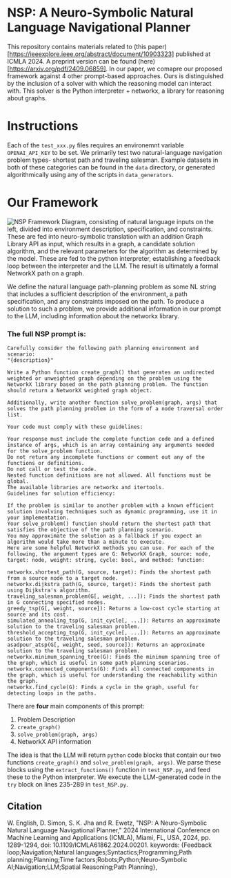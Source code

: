 # NSP: A Neuro-Symbolic Natural Language Navigational Planner

This repository contains materials related to (this paper)[https://ieeexplore.ieee.org/abstract/document/10903323] published at ICMLA 2024. A preprint version can be found (here)[https://arxiv.org/pdf/2409.06859]. In our paper, we comapre our proposed framework against 4 other prompt-based approaches. Ours is distinguished by the inclusion of a solver with which the reasoning model can interact with. This solver is the Python interpreter + networkx, a library for reasoning about graphs.


# Instructions
Each of the `test_xxx.py` files requires an environemnt variable `OPENAI_API_KEY` to be set. 
We primarily test two natural-language navigation problem types- shortest path and traveling salesman. Example datasets in both of these categories can be found in the `data` directory, or generated algorithmically using any of the scripts in `data_generators`.

# Our Framework

![NSP Framework Diagram, consisting of natural language inputs on the left, divided into environment description, specification, and constraints. These are fed into neuro-symbolic translation with an addition Graph Library API as input, which results in a graph, a candidate solution algorithm, and the relevant parameters for the algorithm as determined by the model. These are fed to the python interpreter, establishing a feedback loop between the interpreter and the LLM. The result is ultimately a formal NetworkX path on a graph.](imgs/framework_diagram.png)

We define the natural language path-planning problem as some NL string that includes a sufficient description of the environment, a path specification, and any constraints imposed on the path. To produce a solution to such a problem, we provide additional information in our prompt to the LLM, including information about the networkx library.

### The full NSP prompt is: 
```
Carefully consider the following path planning environment and scenario:
"{description}"

Write a Python function create_graph() that generates an undirected weighted or unweighted graph depending on the problem using the NetworkX library based on the path planning problem. The function should return a NetworkX weighted graph object.

Additionally, write another function solve_problem(graph, args) that solves the path planning problem in the form of a node traversal order list.

Your code must comply with these guidelines:

Your response must include the complete function code and a defined instance of args, which is an array containing any arguments needed for the solve_problem function.
Do not return any incomplete functions or comment out any of the functions or definitions.
Do not call or test the code.
Nested function definitions are not allowed. All functions must be global.
The available libraries are networkx and itertools.
Guidelines for solution efficiency:

If the problem is similar to another problem with a known efficient solution involving techniques such as dynamic programming, use it in your implementation.
Your solve_problem() function should return the shortest path that satisfies the objective of the path planning scenario.
You may approximate the solution as a fallback if you expect an algorithm would take more than a minute to execute. 
Here are some helpful NetworkX methods you can use. For each of the following, the argument types are G: NetworkX Graph, source: node, target: node, weight: string, cycle: bool, and method: function:

networkx.shortest_path(G, source, target): Finds the shortest path from a source node to a target node.
networkx.dijkstra_path(G, source, target): Finds the shortest path using Dijkstra's algorithm.
traveling_salesman_problem(G[, weight, ...]): Finds the shortest path in G connecting specified nodes.
greedy_tsp(G[, weight, source]): Returns a low-cost cycle starting at source and its cost.
simulated_annealing_tsp(G, init_cycle[, ...]): Returns an approximate solution to the traveling salesman problem.
threshold_accepting_tsp(G, init_cycle[, ...]): Returns an approximate solution to the traveling salesman problem.
asadpour_atsp(G[, weight, seed, source]): Returns an approximate solution to the traveling salesman problem.
networkx.minimum_spanning_tree(G): Finds the minimum spanning tree of the graph, which is useful in some path planning scenarios.
networkx.connected_components(G): Finds all connected components in the graph, which is useful for understanding the reachability within the graph.
networkx.find_cycle(G): Finds a cycle in the graph, useful for detecting loops in the paths.
```

There are **four** main components of this prompt:

1. Problem Description
2. `create_graph()`
3. `solve_problem(graph, args)`
4. NetworkX API information

The idea is that the LLM will return `python` code blocks that contain our two functions `create_graph()` and `solve_problem(graph, args)`. We parse these blocks using the `extract_functions()` function in `test_NSP.py`, and feed these to the Python interpreter. We execute the LLM-generated code in the `try` block on lines 235-289 in `test_NSP.py`. 


## Citation
W. English, D. Simon, S. K. Jha and R. Ewetz, "NSP: A Neuro-Symbolic Natural Language Navigational Planner," 2024 International Conference on Machine Learning and Applications (ICMLA), Miami, FL, USA, 2024, pp. 1289-1294, doi: 10.1109/ICMLA61862.2024.00201. keywords: {Feedback loop;Navigation;Natural languages;Syntactics;Programming;Path planning;Planning;Time factors;Robots;Python;Neuro-Symbolic AI;Navigation;LLM;Spatial Reasoning;Path Planning},

